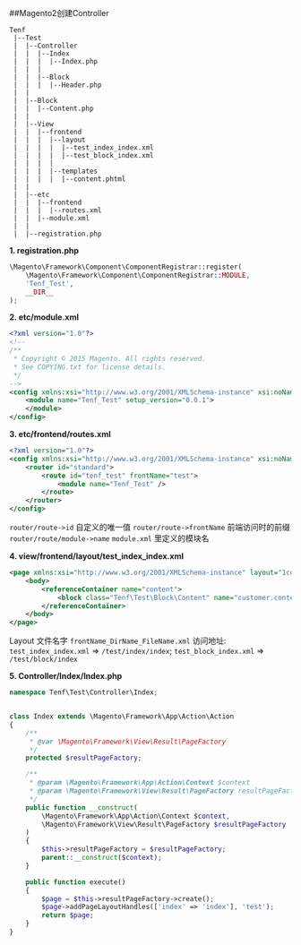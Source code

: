 ##Magento2创建Controller
```text
Tenf
 |--Test
 |  |--Controller
 |  |  |--Index
 |  |  |  |--Index.php
 |  |  |
 |  |  |--Block
 |  |  |  |--Header.php
 |  |
 |  |--Block
 |  |  |--Content.php
 |  |
 |  |--View
 |  |  |--frontend
 |  |  |  |--layout
 |  |  |  |  |--test_index_index.xml
 |  |  |  |  |--test_block_index.xml
 |  |  |  |
 |  |  |  |--templates
 |  |  |  |  |--content.phtml
 |  |
 |  |--etc
 |  |  |--frontend
 |  |  |  |--routes.xml
 |  |  |--module.xml
 |  |
 |  |--registration.php
```

**1. registration.php**
```php
\Magento\Framework\Component\ComponentRegistrar::register(
    \Magento\Framework\Component\ComponentRegistrar::MODULE,
    'Tenf_Test',
    __DIR__
);
```

**2. etc/module.xml**
```xml
<?xml version="1.0"?>
<!--
/**
 * Copyright © 2015 Magento. All rights reserved.
 * See COPYING.txt for license details.
 */
-->
<config xmlns:xsi="http://www.w3.org/2001/XMLSchema-instance" xsi:noNamespaceSchemaLocation="urn:magento:framework:Module/etc/module.xsd">
    <module name="Tenf_Test" setup_version="0.0.1">
    </module>
</config>
```

**3. etc/frontend/routes.xml**
```xml
<?xml version="1.0"?>
<config xmlns:xsi="http://www.w3.org/2001/XMLSchema-instance" xsi:noNamespaceSchemaLocation="urn:magento:framework:App/etc/routes.xsd">
    <router id="standard">
        <route id="tenf_test" frontName="test">
            <module name="Tenf_Test" />
        </route>
    </router>
</config>
```
`router/route->id` 自定义的唯一值
`router/route->frontName` 前端访问时的前缀
`router/route/module->name` `module.xml` 里定义的模块名

**4. view/frontend/layout/test_index_index.xml**
```xml
<page xmlns:xsi="http://www.w3.org/2001/XMLSchema-instance" layout="1column" xsi:noNamespaceSchemaLocation="../../../../../../../lib/internal/Magento/Framework/View/Layout/etc/page_configuration.xsd">
    <body>
        <referenceContainer name="content">
            <block class="Tenf\Test\Block\Content" name="customer.content" template="content.phtml" />
        </referenceContainer>
    </body>
</page>
```
Layout 文件名字 `frontName_DirName_FileName.xml`
访问地址: `test_index_index.xml` => `/test/index/index`; `test_block_index.xml` => `/test/block/index`

**5. Controller/Index/Index.php**
```php
namespace Tenf\Test\Controller\Index;


class Index extends \Magento\Framework\App\Action\Action
{
    /**
     * @var \Magento\Framework\View\Result\PageFactory
     */
    protected $resultPageFactory;

    /**
     * @param \Magento\Framework\App\Action\Context $context
     * @param \Magento\Framework\View\Result\PageFactory resultPageFactory
     */
    public function __construct(
        \Magento\Framework\App\Action\Context $context,
        \Magento\Framework\View\Result\PageFactory $resultPageFactory
    )
    {
        $this->resultPageFactory = $resultPageFactory;
        parent::__construct($context);
    }

    public function execute()
    {
        $page = $this->resultPageFactory->create();
        $page->addPageLayoutHandles(['index' => 'index'], 'test');
        return $page;
    }
}
```